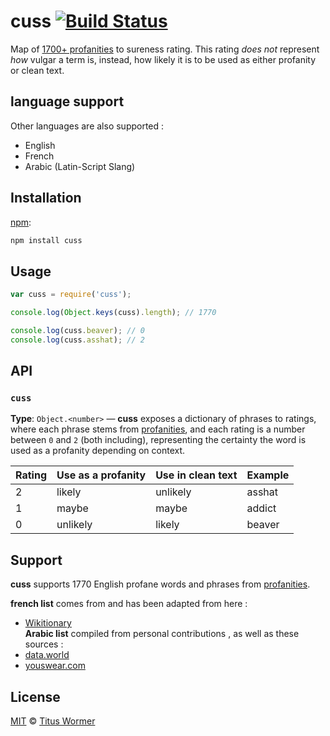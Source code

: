 # cuss [![Build Status][travis-badge]][travis]

Map of [1700+ profanities][profanities] to sureness rating.
This rating _does not_ represent _how_ vulgar a term is, instead, how
likely it is to be used as either profanity or clean text.

## language support

Other languages are also supported : 

*   English      
*   French      
*   Arabic (Latin-Script Slang)      

## Installation

[npm][]:

```bash
npm install cuss
```

## Usage

```js
var cuss = require('cuss');

console.log(Object.keys(cuss).length); // 1770

console.log(cuss.beaver); // 0
console.log(cuss.asshat); // 2
```

## API

### `cuss`

**Type**: `Object.<number>` — **cuss** exposes a dictionary
of phrases to ratings, where each phrase stems from [profanities][],
and each rating is a number between `0` and `2` (both including),
representing the certainty the word is used as a profanity depending
on context.

| Rating | Use as a profanity | Use in clean text | Example |
| ------ | ------------------ | ----------------- | ------- |
| 2      | likely             | unlikely          | asshat  |
| 1      | maybe              | maybe             | addict  |
| 0      | unlikely           | likely            | beaver  |

## Support

**cuss** supports 1770 English profane words and phrases from
[profanities][support].


**french list** comes from and has been adapted from here :  
*  [Wikitionary](https://fr.wiktionary.org/wiki/Cat%C3%A9gorie:Insultes_en_fran%C3%A7ais)  
**Arabic list** compiled from personal contributions , as well as these sources :   
*  [data.world](https://toolbox.google.com/datasetsearch/search?query=Dirty%20Naughty%20Obscene%20and%20Otherwise%20Bad%20Words%20in%20Arabic&docid=G1hm%2BP5gyL2Npx9WAAAAAA%3D%3D)    
*  [youswear.com](http://www.youswear.com/index.asp?language=Arabic)      

## License

[MIT][license] © [Titus Wormer][author]

<!-- Definitions -->

[travis-badge]: https://img.shields.io/travis/words/cuss.svg

[travis]: https://travis-ci.org/words/cuss

[npm]: https://docs.npmjs.com/cli/install

[license]: LICENSE

[author]: http://wooorm.com

[profanities]: https://github.com/words/profanities

[support]: https://github.com/words/profanities#support

